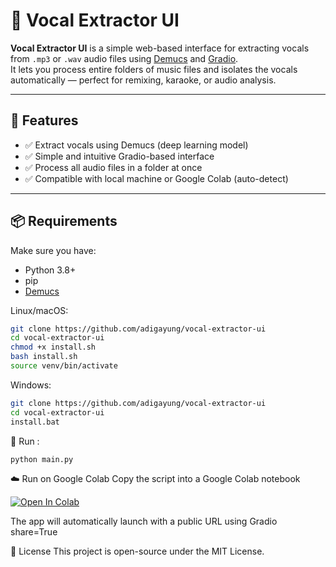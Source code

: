 # 🎤 Vocal Extractor UI

**Vocal Extractor UI** is a simple web-based interface for extracting vocals from `.mp3` or `.wav` audio files using [Demucs](https://github.com/facebookresearch/demucs) and [Gradio](https://www.gradio.app/).  
It lets you process entire folders of music files and isolates the vocals automatically — perfect for remixing, karaoke, or audio analysis.

---

## 🚀 Features

- ✅ Extract vocals using Demucs (deep learning model)
- ✅ Simple and intuitive Gradio-based interface
- ✅ Process all audio files in a folder at once
- ✅ Compatible with local machine or Google Colab (auto-detect)

---

## 📦 Requirements

Make sure you have:

- Python 3.8+
- pip
- [Demucs](https://github.com/facebookresearch/demucs)

Linux/macOS:

```bash
git clone https://github.com/adigayung/vocal-extractor-ui
cd vocal-extractor-ui
chmod +x install.sh
bash install.sh
source venv/bin/activate
```

Windows:
```bash
git clone https://github.com/adigayung/vocal-extractor-ui
cd vocal-extractor-ui
install.bat
```

🧪 Run :
```bash
python main.py
```

☁️ Run on Google Colab
Copy the script into a Google Colab notebook

[![Open In Colab](https://colab.research.google.com/assets/colab-badge.svg)](https://colab.research.google.com/github/adigayung/vocal-extractor-ui/blob/main/colab.ipynb)


The app will automatically launch with a public URL using Gradio share=True

📜 License
This project is open-source under the MIT License.

